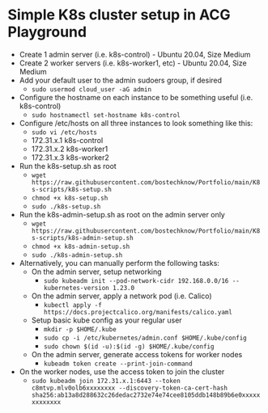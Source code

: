 # Simple K8s cluster setup in ACG Playground

- Create 1 admin server (i.e. k8s-control) - Ubuntu 20.04, Size Medium
- Create 2 worker servers (i.e. k8s-worker1, etc) - Ubuntu 20.04, Size Medium
- Add your default user to the admin sudoers group, if desired
    - `sudo usermod cloud_user -aG admin`
- Configure the hostname on each instance to be something useful (i.e. k8s-control)
    - `sudo hostnamectl set-hostname k8s-control`
- Configure /etc/hosts on all three instances to look something like this:
    - `sudo vi /etc/hosts`
    - 172.31.x.1  k8s-control
    - 172.31.x.2  k8s-worker1
    - 172.31.x.3  k8s-worker2
- Run the k8s-setup.sh as root
    - `wget https://raw.githubusercontent.com/bostechknow/Portfolio/main/K8s-scripts/k8s-setup.sh`
    - `chmod +x k8s-setup.sh`
    - `sudo ./k8s-setup.sh`
- Run the k8s-admin-setup.sh as root on the admin server only
    - `wget https://raw.githubusercontent.com/bostechknow/Portfolio/main/K8s-scripts/k8s-admin-setup.sh`
    - `chmod +x k8s-admin-setup.sh`
    - `sudo ./k8s-admin-setup.sh`
- Alternatively, you can manually perform the following tasks:
    - On the admin server, setup networking
        - `sudo kubeadm init --pod-network-cidr 192.168.0.0/16 --kubernetes-version 1.23.0`
    - On the admin server, apply a network pod (i.e. Calico)
        - `kubectl apply -f https://docs.projectcalico.org/manifests/calico.yaml`
    - Setup basic kube config as your regular user
        - `mkdir -p $HOME/.kube`
        - `sudo cp -i /etc/kubernetes/admin.conf $HOME/.kube/config`
        - `sudo chown $(id -u):$(id -g) $HOME/.kube/config`
    - On the admin server, generate access tokens for worker nodes
        - `kubeadm token create --print-join-command`
- On the worker nodes, use the access token to join the cluster
    - `sudo kubeadm join 172.31.x.1:6443 --token c8mtvp.mlv0olb6xxxxxxxx --discovery-token-ca-cert-hash sha256:ab13a8d288632c26dedac2732e74e74cee8105ddb148b89b6e0xxxxxxxxxxxxx `
